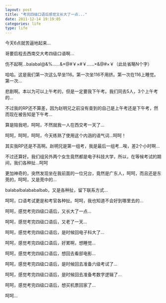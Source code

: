 ```yaml
---
layout: post
title: "考完四级口语后感觉又长大了一点..."
date: 2011-12-14 19:19:05
categories: life
type: life
---
```


今天6点就苦逼地起来...

哥要启程去西南交大考四级口语啊...

伤不起啊...balabal@&%……&×@#￥×#￥……×&@#×￥（此处省略N个字）

哈哈。这是我们第一次这么早坐116。第一次坐116不用挤。第一次在116上睡觉。第一次...

悲剧啊。本以为可以上午考的，但是一定要我下午考。我们同去5人，3个上午考的...

不过我的RP还不算差，因为赵明兄之前没有查到的自己是上午考还是下午考，然而现在被告知是下午考...

算是陪我吧，呵呵，不然就我一人在西交考一天了...

呵呵，呵呵，呵呵，今天练熟了使用这个内涵的语气词...呵呵！

其实我RP还是不高啊。赵明兄是第一组考，我是最后一组考...唉，差2个小时啊...

不过还算好。我们组另外两个女生竟然都是电子科技大学，所以，在等候考试的期间，我们各种扯...呵呵

更加神奇的，突然发现坐在我前面的一位兄台，竟然是广东人，呵呵，而且还是东莞的，呵呵，又是莞中的...

balabalbalababalbab，又是各种扯，留下联系方式...

呵呵，口语考试更是和考官各种扯。呵呵，我也知道不会好到哪里去的...

呵呵，感觉考完四级口语后，又长大了一点...

呵呵，感觉考完四级口语后，又老了一天...

呵呵，感觉考完四级口语后，是时候回电子科大了...

呵呵，感觉考完四级口语后，好累啊，想睡觉...

呵呵，感觉考完四级口语后，想回去看部电影...

呵呵，感觉考完四级口语后，是时候回去准备六级考试了...

呵呵，感觉考完四级口语后，是时候回去准备考数字逻辑了...

呵呵，感觉考完四级口语后，想买机票回家了...

呵呵...


